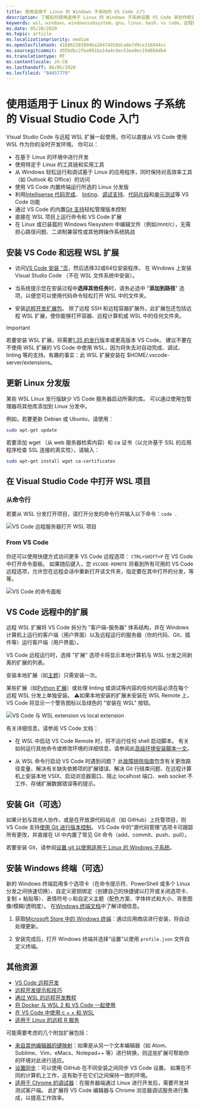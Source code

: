 ```yaml
---
title: 使用适用于 Linux 的 Windows 子系统的 VS Code 入门
description: 了解如何使用适用于 Linux 的 Windows 子系统设置 VS Code 来创作和调试代码。
keywords: wsl，windows，windowssubsystem，gnu，linux，bash，vs code，远程扩展，调试，路径，visual studio
ms.date: 05/28/2020
ms.topic: article
ms.localizationpriority: medium
ms.openlocfilehash: 416862201094ba28474918dca8e7d9ce316844cc
ms.sourcegitcommit: d95bdbc2fea991ba14a4c9ec53ee0ec19d6bbdb4
ms.translationtype: MT
ms.contentlocale: zh-CN
ms.lasthandoff: 06/05/2020
ms.locfileid: "84457779"
---
```

# <a name="get-started-using-visual-studio-code-with-windows-subsystem-for-linux"></a>使用适用于 Linux 的 Windows 子系统的 Visual Studio Code 入门

Visual Studio Code 与远程 WSL 扩展一起使用，你可以直接从 VS Code 使用 WSL 作为你的全时开发环境。 你可以：

* 在基于 Linux 的环境中进行开发
* 使用特定于 Linux 的工具链和实用工具
* 从 Windows 轻松运行和调试基于 Linux 的应用程序，同时保持对高效率工具（如 Outlook 和 Office）的访问
* 使用 VS Code 内置终端运行所选的 Linux 分发版
* 利用[Intellisense 代码完成](https://code.visualstudio.com/docs/editor/intellisense)、 [linting](https://code.visualstudio.com/docs/python/linting)、[调试支持](https://code.visualstudio.com/docs/nodejs/nodejs-debugging)、[代码片段](https://code.visualstudio.com/docs/editor/userdefinedsnippets)和[单元测试](https://code.visualstudio.com/docs/python/testing)等 VS Code 功能
* 通过 VS Code 的内置[Git 支持](https://code.visualstudio.com/docs/editor/versioncontrol#_git-support)轻松管理版本控制
* 直接在 WSL 项目上运行命令和 VS Code 扩展
* 在 Linux 或已装载的 Windows filesystem 中编辑文件（例如/mnt/c），无需担心路径问题、二进制兼容性或其他跨操作系统挑战

## <a name="install-vs-code-and-the-remote-wsl-extension"></a>安装 VS Code 和远程 WSL 扩展

* 访问[VS Code 安装 "页](https://code.visualstudio.com/download)，然后选择32或64位安装程序。 在 Windows 上安装 Visual Studio Code （不在 WSL 文件系统中安装）。

* 当系统提示您在安装过程中**选择其他任务**时，请务必选中 "**添加到路径**" 选项，以便您可以使用代码命令轻松打开 WSL 中的文件夹。

* 安装[远程开发扩展包](https://marketplace.visualstudio.com/items?itemName=ms-vscode-remote.vscode-remote-extensionpack)。 除了远程 SSH 和远程容器扩展外，此扩展包还包括远程 WSL 扩展，使你能够打开容器、远程计算机或 WSL 中的任何文件夹。

> [!IMPORTANT]
> 若要安装 WSL 扩展，将需要[1.35 的发行](https://code.visualstudio.com/updates/v1_35)版本或更高版本 VS Code。 建议不要在不使用 WSL 扩展的 VS Code 中使用 WSL，因为将失去对自动完成、调试、linting 等的支持。有趣的事实：此 WSL 扩展安装在 $HOME/.vscode-server/extensions。

## <a name="update-your-linux-distribution"></a>更新 Linux 分发版

某些 WSL Linux 发行版缺少 VS Code 服务器启动所需的库。 可以通过使用包管理器将其他库添加到 Linux 分发中。

例如，若要更新 Debian 或 Ubuntu，请使用：

```bash
sudo apt-get update
```

若要添加 wget （从 web 服务器检索内容）和 ca 证书（以允许基于 SSL 的应用程序检查 SSL 连接的真实性），请输入：

```bash
sudo apt-get install wget ca-certificates
```

## <a name="open-a-wsl-project-in-visual-studio-code"></a>在 Visual Studio Code 中打开 WSL 项目

### <a name="from-the-command-line"></a>从命令行

若要从 WSL 分发打开项目，请打开分发的命令行并输入以下命令：`code .`

![VS Code 远程服务器打开 WSL 项目](../media/wsl-open-vs-code.gif)

### <a name="from-vs-code"></a>From VS Code

你还可以使用快捷方式访问更多 VS Code 远程选项： `CTRL+SHIFT+P` 在 VS Code 中打开命令面板。 如果随后键入，您 `VSCODE-REMOTE` 将看到所有可用的 VS Code 远程选项，允许您在远程会话中重新打开该文件夹，指定要在其中打开的分发，等等。

![VS Code 的命令面板](../media/vscode-remote-command-palette.png)

## <a name="extensions-inside-of-vs-code-remote"></a>VS Code 远程中的扩展

远程 WSL 扩展将 VS Code 拆分为 "客户端-服务器" 体系结构，并在 Windows 计算机上运行的客户端（用户界面）以及远程运行的服务器（你的代码、Git、插件等）运行客户端（用户界面）。

VS Code 远程运行时，选择 "扩展" 选项卡将显示本地计算机与 WSL 分发之间剥离的扩展的列表。

安装本地扩展（如[主题](https://marketplace.visualstudio.com/search?target=VSCode&category=Themes&sortBy=Installs)）只需安装一次。

某些扩展（如[Python 扩展](https://marketplace.visualstudio.com/items?itemName=ms-python.python)）或处理 linting 或调试等内容的任何内容必须在每个远程 WSL 分发上单独安装。 ⚠如果本地安装的扩展未安装在 WSL Remote 上，VS Code 将显示一个警告图标以及绿色的 "安装在 WSL" 按钮。

![VS Code 与 WSL extension vs local extension](../media/vscode-remote-wsl-extensions.png)

有关详细信息，请参阅 VS Code 文档：

* 在 WSL 中启动 VS Code Remote 时，将不运行任何 shell 启动脚本。 有关如何运行其他命令或修改环境的详细信息，请参阅此[高级环境安装脚本一文](https://code.visualstudio.com/docs/remote/wsl#_advanced-environment-setup-script)。

* 从 WSL 命令行启动 VS Code 时遇到问题？ 此[故障排除指南](https://code.visualstudio.com/docs/remote/troubleshooting#_fixing-problems-with-the-code-command-not-working)包含有关更改路径变量、解决有关缺失依赖项的扩展错误、解决 Git 行结束问题、在远程计算机上安装本地 VSIX、启动浏览器窗口、阻止 localhost 端口、web socket 不工作、存储扩展数据错误等的提示。

## <a name="install-git-optional"></a>安装 Git（可选）

如果计划与其他人协作，或是在开放源代码站点（如 GitHub）上托管项目，则 VS Code 支持[使用 Git 进行版本控制](https://code.visualstudio.com/docs/editor/versioncontrol#_git-support)。 VS Code 中的“源代码管理”选项卡可跟踪所有更改，并直接在 UI 中内置了常见 Git 命令（add、commit、push、pull）。

若要安装 Git，请参阅[设置 git 以使用适用于 Linux 的 Windows 子系统](./wsl-git.md)。

## <a name="install-windows-terminal-optional"></a>安装 Windows 终端（可选）

新的 Windows 终端启用多个选项卡（在命令提示符、PowerShell 或多个 Linux 分发之间快速切换）、自定义密钥绑定（创建自己的快捷键以打开或关闭选项卡、复制 + 粘贴等）、表情符号☺和自定义主题（配色方案、字体样式和大小、背景图像/模糊/透明度）。 在[Windows 终端文档](https://docs.microsoft.com/windows/terminal)中了解详细信息。

1. 获取[Microsoft Store 中的 Windows 终端](https://www.microsoft.com/store/apps/9n0dx20hk701)：通过应用商店进行安装，将自动处理更新。

2. 安装完成后，打开 Windows 终端并选择“设置”以使用 `profile.json` 文件自定义终端。

## <a name="additional-resources"></a>其他资源

* [VS Code 远程开发](https://code.visualstudio.com/docs/remote/remote-overview)
* [远程开发提示和技巧](https://code.visualstudio.com/docs/remote/troubleshooting)
* [通过 WSL 的远程开发教程](https://code.visualstudio.com/remote-tutorials/wsl/getting-started)
* [将 Docker 与 WSL 2 和 VS Code 一起使用](https://code.visualstudio.com/blogs/2020/03/02/docker-in-wsl2)
* [在 VS Code 中使用 c + + 和 WSL](https://code.visualstudio.com/docs/cpp/config-wsl)
* [适用于 Linux 的远程 R 服务](https://docs.microsoft.com/visualstudio/rtvs/setting-up-remote-r-service-on-linux?view=vs-2017)

可能需要考虑的几个附加扩展包括：

* [来自其他编辑器的键映射](https://marketplace.visualstudio.com/search?target=VSCode&category=Keymaps&sortBy=Downloads)：如果是从另一个文本编辑器（如 Atom、Sublime、Vim、eMacs、Notepad++ 等）进行转换，则这些扩展可帮助你的环境对此进行适应。
* [设置同步](https://marketplace.visualstudio.com/items?itemName=Shan.code-settings-sync)：可以使用 GitHub 在不同安装之间同步 VS Code 设置。 如果在不同的计算机上工作，这有助于在它们之间保持一致的环境。
* [适用于 Chrome 的调试器](https://code.visualstudio.com/blogs/2016/02/23/introducing-chrome-debugger-for-vs-code)：在服务器端通过 Linux 进行开发后，需要开发并测试客户端。 此扩展将 VS Code 编辑器与 Chrome 浏览器调试服务进行集成，以提高工作效率。
